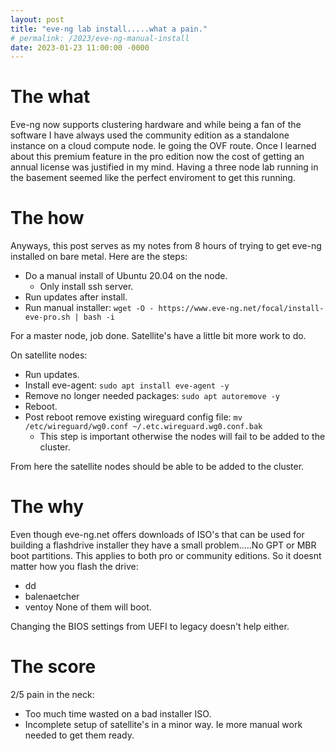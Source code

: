 ```yaml
---
layout: post
title: "eve-ng lab install.....what a pain."
# permalink: /2023/eve-ng-manual-install
date: 2023-01-23 11:00:00 -0000
---
```

# The what
Eve-ng now supports clustering hardware and while being a fan of the software I have always used the community edition as a standalone instance on a cloud compute node. Ie going the OVF route. Once I learned about this premium feature in the pro edition now the cost of getting an annual license was justified in my mind. Having a three node lab running in the basement seemed like the perfect enviroment to get this running.

# The how
Anyways, this post serves as my notes from 8 hours of trying to get eve-ng installed on bare metal. Here are the steps:
- Do a manual install of Ubuntu 20.04 on the node.
  - Only install ssh server.
- Run updates after install.
- Run manual installer: `wget -O - https://www.eve-ng.net/focal/install-eve-pro.sh | bash -i`

For a master node, job done. Satellite's have a little bit more work to do.

On satellite nodes:
- Run updates.
- Install eve-agent: `sudo apt install eve-agent -y`
- Remove no longer needed packages: `sudo apt autoremove -y`
- Reboot.
- Post reboot remove existing wireguard config file: `mv /etc/wireguard/wg0.conf ~/.etc.wireguard.wg0.conf.bak`
  - This step is important otherwise the nodes will fail to be added to the cluster.

From here the satellite nodes should be able to be added to the cluster.

# The why
Even though eve-ng.net offers downloads of ISO's that can be used for building a flashdrive installer they have a small problem.....No GPT or MBR boot partitions. This applies to both pro or community editions. So it doesnt matter how you flash the drive:
- dd
- balenaetcher
- ventoy
None of them will boot.

Changing the BIOS settings from UEFI to legacy doesn't help either.

# The score
2/5 pain in the neck:
- Too much time wasted on a bad installer ISO.
- Incomplete setup of satellite's in a minor way. Ie more manual work needed to get them ready.
